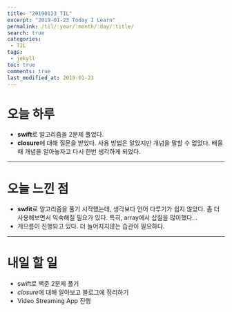 ```yaml
---
title: "20190123_TIL"
excerpt: "2019-01-23 Today I Learn"
permalink: /til/:year/:month/:day/:title/
search: true
categories:
 - TIL
tags:
 - jekyll
toc: true
comments: true
last_modified_at: 2019-01-23
---
```


# 오늘 하루
- **swift**로 알고리즘을 2문제 풀었다. 
- **closure**에 대해 질문을 받았다. 사용 방법은 알았지만 개념을 말할 수 없었다. 배울 때 개념을 알아놓자고 다시 한번 생각하게 되었다.

---
# 오늘 느낀 점
- **swfit**로 알고리즘을 풀기 시작했는데, 생각보다 언어 다루기가 쉽지 않았다. 좀 더 사용해보면서 익숙해질 필요가 있다. 특히, array에서 삽질을 많이했다...
- 게으름이 진행되고 있다. 더 늘어지지않는 습관이 필요하다.

---
# 내일 할 일
- swift로 백준 2문제 풀기
- *closure*에 대해 알아보고 블로그에 정리하기
- Video Streaming App 진행
